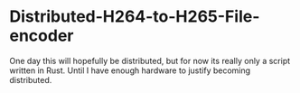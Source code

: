 # Distributed-H264-to-H265-File-encoder

One day this will hopefully be distributed, but for now its really only a script written in Rust. Until I have enough hardware to justify becoming distributed.
